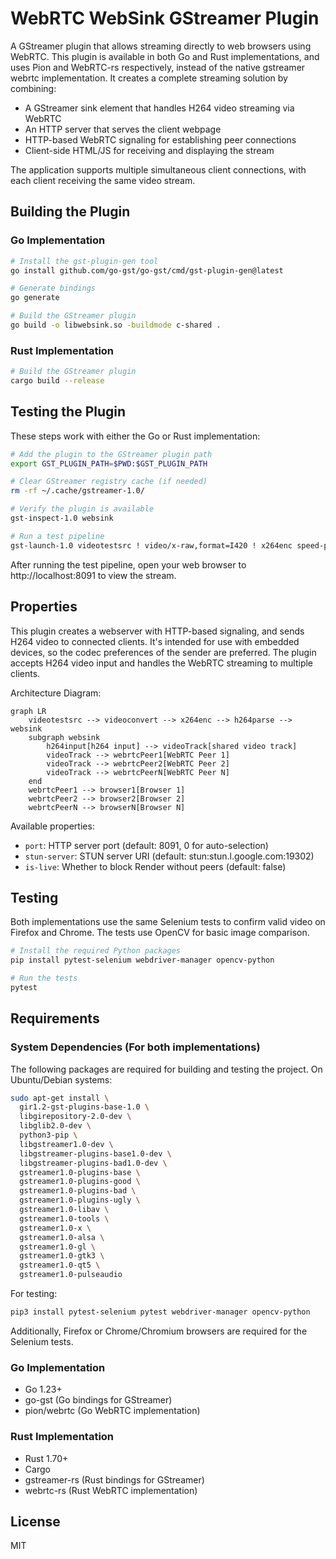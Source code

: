 # WebRTC WebSink GStreamer Plugin

A GStreamer plugin that allows streaming directly to web browsers using WebRTC. This plugin is available in both Go and Rust implementations, and uses Pion and WebRTC-rs respectively, instead of the native gstreamer webrtc implementation. It creates a complete streaming solution by combining:

- A GStreamer sink element that handles H264 video streaming via WebRTC
- An HTTP server that serves the client webpage
- HTTP-based WebRTC signaling for establishing peer connections
- Client-side HTML/JS for receiving and displaying the stream

The application supports multiple simultaneous client connections, with each client receiving the same video stream.

## Building the Plugin

### Go Implementation

```bash
# Install the gst-plugin-gen tool
go install github.com/go-gst/go-gst/cmd/gst-plugin-gen@latest

# Generate bindings
go generate

# Build the GStreamer plugin
go build -o libwebsink.so -buildmode c-shared .
```

### Rust Implementation

```bash
# Build the GStreamer plugin
cargo build --release
```

## Testing the Plugin

These steps work with either the Go or Rust implementation:

```bash
# Add the plugin to the GStreamer plugin path
export GST_PLUGIN_PATH=$PWD:$GST_PLUGIN_PATH

# Clear GStreamer registry cache (if needed)
rm -rf ~/.cache/gstreamer-1.0/

# Verify the plugin is available
gst-inspect-1.0 websink

# Run a test pipeline
gst-launch-1.0 videotestsrc ! video/x-raw,format=I420 ! x264enc speed-preset=ultrafast tune=zerolatency key-int-max=20 ! video/x-h264,stream-format=byte-stream ! websink
```

After running the test pipeline, open your web browser to http://localhost:8091 to view the stream.

## Properties

This plugin creates a webserver with HTTP-based signaling, and sends H264 video to connected clients. It's intended for use with embedded devices, so the codec preferences of the sender are preferred. The plugin accepts H264 video input and handles the WebRTC streaming to multiple clients.

Architecture Diagram:

```mermaid
graph LR
    videotestsrc --> videoconvert --> x264enc --> h264parse --> websink
    subgraph websink
        h264input[h264 input] --> videoTrack[shared video track]
        videoTrack --> webrtcPeer1[WebRTC Peer 1]
        videoTrack --> webrtcPeer2[WebRTC Peer 2]
        videoTrack --> webrtcPeerN[WebRTC Peer N]
    end
    webrtcPeer1 --> browser1[Browser 1]
    webrtcPeer2 --> browser2[Browser 2]
    webrtcPeerN --> browserN[Browser N]
```

Available properties:

- `port`: HTTP server port (default: 8091, 0 for auto-selection)
- `stun-server`: STUN server URI (default: stun:stun.l.google.com:19302)
- `is-live`: Whether to block Render without peers (default: false)

## Testing

Both implementations use the same Selenium tests to confirm valid video on Firefox and Chrome. The tests use OpenCV for basic image comparison.

```bash
# Install the required Python packages
pip install pytest-selenium webdriver-manager opencv-python

# Run the tests
pytest
```

## Requirements

### System Dependencies (For both implementations)

The following packages are required for building and testing the project. On Ubuntu/Debian systems:

```bash
sudo apt-get install \
  gir1.2-gst-plugins-base-1.0 \
  libgirepository-2.0-dev \
  libglib2.0-dev \
  python3-pip \
  libgstreamer1.0-dev \
  libgstreamer-plugins-base1.0-dev \
  libgstreamer-plugins-bad1.0-dev \
  gstreamer1.0-plugins-base \
  gstreamer1.0-plugins-good \
  gstreamer1.0-plugins-bad \
  gstreamer1.0-plugins-ugly \
  gstreamer1.0-libav \
  gstreamer1.0-tools \
  gstreamer1.0-x \
  gstreamer1.0-alsa \
  gstreamer1.0-gl \
  gstreamer1.0-gtk3 \
  gstreamer1.0-qt5 \
  gstreamer1.0-pulseaudio
```

For testing:

```bash
pip3 install pytest-selenium pytest webdriver-manager opencv-python
```

Additionally, Firefox or Chrome/Chromium browsers are required for the Selenium tests.

### Go Implementation
- Go 1.23+
- go-gst (Go bindings for GStreamer)
- pion/webrtc (Go WebRTC implementation)

### Rust Implementation
- Rust 1.70+
- Cargo
- gstreamer-rs (Rust bindings for GStreamer)
- webrtc-rs (Rust WebRTC implementation)

## License

MIT